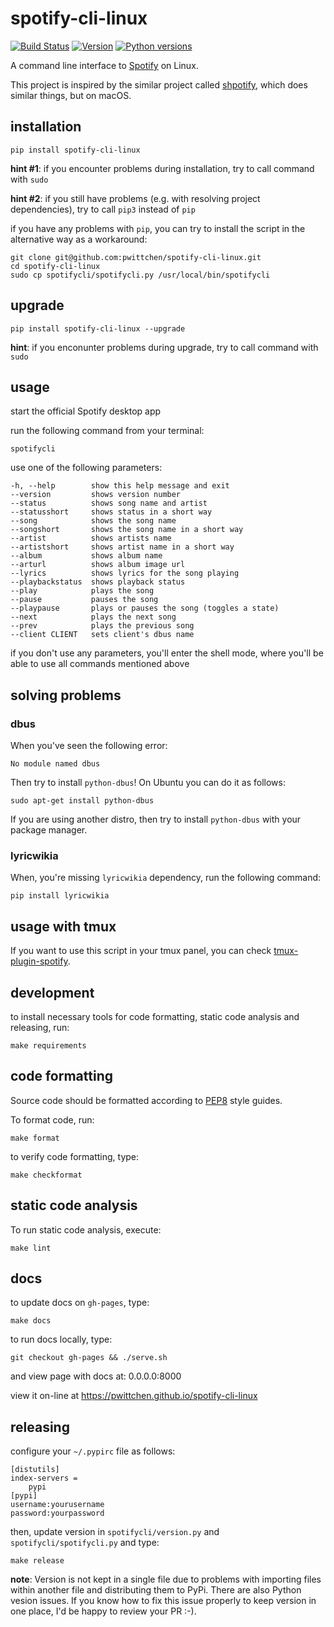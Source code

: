 # spotify-cli-linux

[![Build Status](https://img.shields.io/travis/pwittchen/spotify-cli-linux.svg?branch=master&style=flat-square)](https://travis-ci.org/pwittchen/spotify-cli-linux) [![Version](https://img.shields.io/pypi/v/spotify-cli-linux.svg?style=flat-square)](https://pypi.python.org/pypi/spotify-cli-linux/) [![Python versions](https://img.shields.io/pypi/pyversions/spotify-cli-linux.svg?style=flat-square)](https://pypi.python.org/pypi/spotify-cli-linux/)

A command line interface to [Spotify](https://www.spotify.com/) on Linux.

This project is inspired by the similar project called [shpotify](https://github.com/hnarayanan/shpotify), which does similar things, but on macOS.

installation
------------

```
pip install spotify-cli-linux
```

**hint #1**: if you encounter problems during installation, try to call command with `sudo`

**hint #2**: if you still have problems (e.g. with resolving project dependencies), try to call `pip3` instead of `pip`

if you have any problems with `pip`, you can try to install the script in the alternative way as a workaround:

```
git clone git@github.com:pwittchen/spotify-cli-linux.git
cd spotify-cli-linux
sudo cp spotifycli/spotifycli.py /usr/local/bin/spotifycli
```

upgrade
-------

```
pip install spotify-cli-linux --upgrade
```

**hint**: if you enconunter problems during upgrade, try to call command with `sudo`

usage
-----

start the official Spotify desktop app

run the following command from your terminal:

```
spotifycli
```

use one of the following parameters:

```
-h, --help        show this help message and exit
--version         shows version number
--status          shows song name and artist
--statusshort     shows status in a short way
--song            shows the song name
--songshort       shows the song name in a short way
--artist          shows artists name
--artistshort     shows artist name in a short way
--album           shows album name
--arturl          shows album image url
--lyrics          shows lyrics for the song playing
--playbackstatus  shows playback status
--play            plays the song
--pause           pauses the song
--playpause       plays or pauses the song (toggles a state)
--next            plays the next song
--prev            plays the previous song
--client CLIENT   sets client's dbus name
```

if you don't use any parameters, you'll enter the shell mode, where you'll be able to use all commands mentioned above

solving problems
----------------

### dbus

When you've seen the following error:

```
No module named dbus
```

Then try to install `python-dbus`! On Ubuntu you can do it as follows:

```
sudo apt-get install python-dbus
```

If you are using another distro, then try to install `python-dbus` with your package manager.

### lyricwikia

When, you're missing `lyricwikia` dependency, run the following command:

```
pip install lyricwikia
```

usage with tmux
---------------

If you want to use this script in your tmux panel, you can check [tmux-plugin-spotify](https://github.com/pwittchen/tmux-plugin-spotify).

development
-----------

to install necessary tools for code formatting, static code analysis and releasing, run:

```
make requirements
```

code formatting
---------------

Source code should be formatted according to [PEP8](https://www.python.org/dev/peps/pep-0008/) style guides.

To format code, run:

```
make format
```

to verify code formatting, type:

```
make checkformat
```

static code analysis
--------------------

To run static code analysis, execute:

```
make lint
```

docs
----

to update docs on `gh-pages`, type:

```
make docs
```

to run docs locally, type:
```
git checkout gh-pages && ./serve.sh
```

and view page with docs at: 0.0.0.0:8000

view it on-line at https://pwittchen.github.io/spotify-cli-linux

releasing
---------

configure your `~/.pypirc` file as follows:

```
[distutils]
index-servers =
    pypi
[pypi]
username:yourusername
password:yourpassword
```

then, update version in `spotifycli/version.py` and `spotifycli/spotifycli.py` and type:

```
make release
```

**note**: Version is not kept in a single file due to problems with importing files within another file and distributing them to PyPi. There are also Python vesion issues. If you know how to fix this issue properly to keep version in one place, I'd be happy to review your PR :-).
